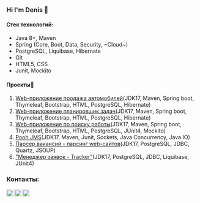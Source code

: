 ### Hi I'm Denis 👋


#### Стек технологий:
* Java 8+, Maven
* Spring (Core, Boot, Data, Security, ~Cloud~)
* PostgreSQL, Liquibase, Hibernate
* Git
* HTML5, CSS
* Junit, Mockito


#### Проекты:open_file_folder:
1. [Web-приложение продажа автомобилей](https://github.com/denvoiten/cars)(JDK17, Maven, Spring boot, Thymeleaf, Bootstrap, HTML, PostgreSQL, Hibernate)
2. [Web-приложение планировщик задач](https://github.com/denvoiten/job4j_todo)(JDK17, Maven, Spring boot, Thymeleaf, Bootstrap, HTML, PostgreSQL, Hibernate)
3. [Web-приложение по поиску работы](https://github.com/denvoiten/job4j_dreamjob)(JDK17, Maven, Spring boot, Thymeleaf, Bootstrap, HTML, PostgreSQL, JUnit4, Mockito)
4. [Pooh JMS](https://github.com/denvoiten/job4j_pooh)(JDK17, Maven, Junit, Sockets, Java Concurrency, Java IO)
5. [Парсер вакансий - парсинг web-сайтов](https://github.com/denvoiten/job4j_grabber)(JDK17, PostgreSQL, JDBC, Quartz, JSOUP)
6. ["Менеджер заявок - Tracker"](https://github.com/denvoiten/tracker)(JDK17, PostgreSQL, JDBC, Liquibase, JUnit4)

### Контакты:
[<img align="left" alt="telegram" width="18px" src="https://cdn.jsdelivr.net/npm/simple-icons@3.3.0/icons/telegram.svg" />][telegram]
[<img align="left" alt="gmail" width="18px" src="https://cdn.jsdelivr.net/npm/simple-icons@3.3.0/icons/gmail.svg" />][gmail]
[<img align="left" alt="LinkedIn" width="18px" src="https://cdn.jsdelivr.net/npm/simple-icons@v3/icons/linkedin.svg" />][linkedin]
<br/>

[telegram]: https://t.me/GrokDen
[gmail]: mailto:den.voiten@gmail.com
[linkedin]: https://www.linkedin.com/in/denis-voytenko-585488117/
